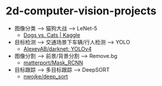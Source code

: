 # 2d-computer-vision-projects

+ 图像分类 --> 猫狗大战 --> LeNet-5
  + [Dogs vs. Cats | Kaggle](https://www.kaggle.com/c/dogs-vs-cats)
+ 目标检测 --> 交通场景下车辆/行人检测 --> YOLO
  + [AlexeyAB/darknet: YOLOv4](https://github.com/AlexeyAB/darknet)
+ 图像分割 --> 前景/背景分割 --> Remove.bg
  + [matterport/Mask_RCNN](https://github.com/matterport/Mask_RCNN)
+ 目标跟踪 --> 多目标跟踪 --> DeepSORT
  + [nwojke/deep_sort](https://github.com/nwojke/deep_sort)
